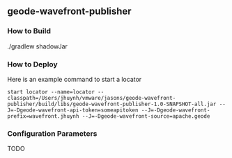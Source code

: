 ## geode-wavefront-publisher

### How to Build
./gradlew shadowJar

### How to Deploy
Here is an example command to start a locator

`start locator --name=locator --classpath=/Users/jhuynh/vmware/jasons/geode-wavefront-publisher/build/libs/geode-wavefront-publisher-1.0-SNAPSHOT-all.jar --J=-Dgeode-wavefront-api-token=someapitoken --J=-Dgeode-wavefront-prefix=wavefront.jhuynh --J=-Dgeode-wavefront-source=apache.geode`

### Configuration Parameters

TODO
